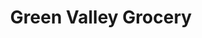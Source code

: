 ---
title: "Green Valley Grocery"
url: /henderson/green-valley-grocery-south-boulder-highway/
shop: convenience
---
